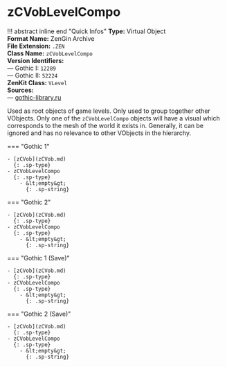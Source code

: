 # zCVobLevelCompo

!!! abstract inline end "Quick Infos"
    **Type:** Virtual Object<br/>
    **Format Name:** ZenGin Archive<br/>
    **File Extension:** `.ZEN`<br/>
    **Class Name:** `zCVobLevelCompo`<br/>
    **Version Identifiers:**<br />
    — Gothic I: `12289`<br/>
    — Gothic II: `52224`<br/>
    **ZenKit Class:** `VLevel`<br/>
    **Sources:**<br/>
    — [gothic-library.ru](http://www.gothic-library.ru/publ/class_zcvoblevelcompo/1-1-0-496)


Used as root objects of game levels. Only used to group together other VObjects. Only one of the `zCVobLevelCompo`
objects will have a visual which corresponds to the mesh of the world it exists in. Generally, it can be ignored and
has no relevance to other VObjects in the hierarchy.

=== "Gothic 1"

    - [zCVob](zCVob.md)
      {: .sp-type}
    - zCVobLevelCompo
      {: .sp-type}
        - &lt;empty&gt;
          {: .sp-string}

=== "Gothic 2"

    - [zCVob](zCVob.md)
      {: .sp-type}
    - zCVobLevelCompo
      {: .sp-type}
        - &lt;empty&gt;
          {: .sp-string}

=== "Gothic 1 (Save)"

    - [zCVob](zCVob.md)
      {: .sp-type}
    - zCVobLevelCompo
      {: .sp-type}
        - &lt;empty&gt;
          {: .sp-string}

=== "Gothic 2 (Save)"

    - [zCVob](zCVob.md)
      {: .sp-type}
    - zCVobLevelCompo
      {: .sp-type}
        - &lt;empty&gt;
          {: .sp-string}
